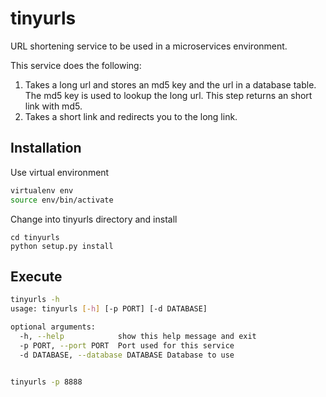 # tinyurls

URL shortening service to be used in a microservices environment.

This service does the following:
1. Takes a long url and stores an md5 key and the url in a database table. 
The md5 key is used to lookup the long url. This step returns an short link 
with md5.
2. Takes a short link and redirects you to the long link.





## Installation
Use virtual environment
```bash
virtualenv env
source env/bin/activate

```
Change into tinyurls directory and install
```
cd tinyurls
python setup.py install 

```

## Execute
```bash
tinyurls -h
usage: tinyurls [-h] [-p PORT] [-d DATABASE]

optional arguments:
  -h, --help            show this help message and exit
  -p PORT, --port PORT  Port used for this service
  -d DATABASE, --database DATABASE Database to use


tinyurls -p 8888
```




